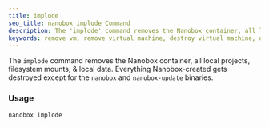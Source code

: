 ```yaml
---
title: implode
seo_title: nanobox implode Command
description: The 'implode' command removes the Nanobox container, all local projects, filesystem mounts, and local data.
keywords: remove vm, remove virtual machine, destroy virtual machine, delete nanobox, remove nanobox
---
```


The `implode` command removes the Nanobox container, all local projects, filesystem mounts, & local data. Everything Nanobox-created gets destroyed except for the `nanobox` and `nanobox-update` binaries.

### Usage
```bash
nanobox implode
```

